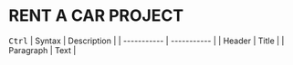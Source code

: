 #              RENT A CAR PROJECT
<kbd>Ctrl</kbd>
| Syntax      | Description |
| ----------- | ----------- |
| Header      | Title       |
| Paragraph   | Text        |

